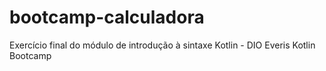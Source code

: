 # bootcamp-calculadora
Exercício final do módulo de introdução à sintaxe Kotlin - DIO Everis Kotlin Bootcamp
